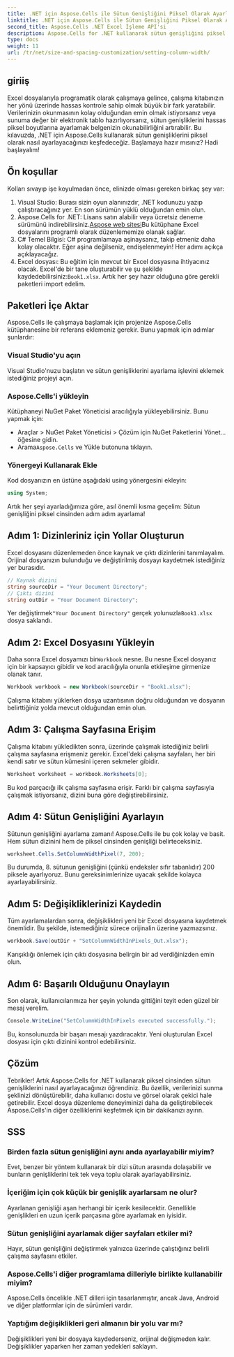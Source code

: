 ```yaml
---
title: .NET için Aspose.Cells ile Sütun Genişliğini Piksel Olarak Ayarlama
linktitle: .NET için Aspose.Cells ile Sütun Genişliğini Piksel Olarak Ayarlama
second_title: Aspose.Cells .NET Excel İşleme API'si
description: Aspose.Cells for .NET kullanarak sütun genişliğini piksel cinsinden nasıl ayarlayacağınızı öğrenin. Bu kolay adım adım kılavuzla Excel dosyalarınızı geliştirin.
type: docs
weight: 11
url: /tr/net/size-and-spacing-customization/setting-column-width/
---
```

## giriiş
Excel dosyalarıyla programatik olarak çalışmaya gelince, çalışma kitabınızın her yönü üzerinde hassas kontrole sahip olmak büyük bir fark yaratabilir. Verilerinizin okunmasının kolay olduğundan emin olmak istiyorsanız veya sunuma değer bir elektronik tablo hazırlıyorsanız, sütun genişliklerini hassas piksel boyutlarına ayarlamak belgenizin okunabilirliğini artırabilir. Bu kılavuzda, .NET için Aspose.Cells kullanarak sütun genişliklerini piksel olarak nasıl ayarlayacağınızı keşfedeceğiz. Başlamaya hazır mısınız? Hadi başlayalım!
## Ön koşullar
Kolları sıvayıp işe koyulmadan önce, elinizde olması gereken birkaç şey var:
1. Visual Studio: Burası sizin oyun alanınızdır, .NET kodunuzu yazıp çalıştıracağınız yer. En son sürümün yüklü olduğundan emin olun.
2.  Aspose.Cells for .NET: Lisans satın alabilir veya ücretsiz deneme sürümünü indirebilirsiniz.[Aspose web sitesi](https://releases.aspose.com/cells/net/)Bu kütüphane Excel dosyalarını programlı olarak düzenlememize olanak sağlar.
3. C# Temel Bilgisi: C# programlamaya aşinaysanız, takip etmeniz daha kolay olacaktır. Eğer aşina değilseniz, endişelenmeyin! Her adımı açıkça açıklayacağız.
4.  Excel dosyası: Bu eğitim için mevcut bir Excel dosyasına ihtiyacınız olacak. Excel'de bir tane oluşturabilir ve şu şekilde kaydedebilirsiniz:`Book1.xlsx`.
Artık her şey hazır olduğuna göre gerekli paketleri import edelim.
## Paketleri İçe Aktar
Aspose.Cells ile çalışmaya başlamak için projenize Aspose.Cells kütüphanesine bir referans eklemeniz gerekir. Bunu yapmak için adımlar şunlardır:
### Visual Studio'yu açın
Visual Studio'nuzu başlatın ve sütun genişliklerini ayarlama işlevini eklemek istediğiniz projeyi açın.
### Aspose.Cells'i yükleyin
Kütüphaneyi NuGet Paket Yöneticisi aracılığıyla yükleyebilirsiniz. Bunu yapmak için:
- Araçlar > NuGet Paket Yöneticisi > Çözüm için NuGet Paketlerini Yönet… öğesine gidin.
-  Arama`Aspose.Cells` ve Yükle butonuna tıklayın.
### Yönergeyi Kullanarak Ekle
Kod dosyanızın en üstüne aşağıdaki using yönergesini ekleyin:
```csharp
using System;
```
Artık her şeyi ayarladığımıza göre, asıl önemli kısma geçelim: Sütun genişliğini piksel cinsinden adım adım ayarlama!
## Adım 1: Dizinleriniz için Yollar Oluşturun
Excel dosyasını düzenlemeden önce kaynak ve çıktı dizinlerini tanımlayalım. Orijinal dosyanızın bulunduğu ve değiştirilmiş dosyayı kaydetmek istediğiniz yer burasıdır.
```csharp
// Kaynak dizini
string sourceDir = "Your Document Directory";
// Çıktı dizini
string outDir = "Your Document Directory";
```
 Yer değiştirmek`"Your Document Directory"` gerçek yolunuzla`Book1.xlsx` dosya saklandı.
## Adım 2: Excel Dosyasını Yükleyin
 Daha sonra Excel dosyamızı bir`Workbook` nesne. Bu nesne Excel dosyanız için bir kapsayıcı gibidir ve kod aracılığıyla onunla etkileşime girmenize olanak tanır.
```csharp
Workbook workbook = new Workbook(sourceDir + "Book1.xlsx");
```
Çalışma kitabını yüklerken dosya uzantısının doğru olduğundan ve dosyanın belirttiğiniz yolda mevcut olduğundan emin olun.
## Adım 3: Çalışma Sayfasına Erişim
Çalışma kitabını yükledikten sonra, üzerinde çalışmak istediğiniz belirli çalışma sayfasına erişmeniz gerekir. Excel'deki çalışma sayfaları, her biri kendi satır ve sütun kümesini içeren sekmeler gibidir.
```csharp
Worksheet worksheet = workbook.Worksheets[0];
```
Bu kod parçacığı ilk çalışma sayfasına erişir. Farklı bir çalışma sayfasıyla çalışmak istiyorsanız, dizini buna göre değiştirebilirsiniz.
## Adım 4: Sütun Genişliğini Ayarlayın
Sütunun genişliğini ayarlama zamanı! Aspose.Cells ile bu çok kolay ve basit. Hem sütun dizinini hem de piksel cinsinden genişliği belirteceksiniz.
```csharp
worksheet.Cells.SetColumnWidthPixel(7, 200);
```
Bu durumda, 8. sütunun genişliğini (çünkü endeksler sıfır tabanlıdır) 200 piksele ayarlıyoruz. Bunu gereksinimlerinize uyacak şekilde kolayca ayarlayabilirsiniz.
## Adım 5: Değişikliklerinizi Kaydedin
Tüm ayarlamalardan sonra, değişiklikleri yeni bir Excel dosyasına kaydetmek önemlidir. Bu şekilde, istemediğiniz sürece orijinalin üzerine yazmazsınız.
```csharp
workbook.Save(outDir + "SetColumnWidthInPixels_Out.xlsx");
```
Karışıklığı önlemek için çıktı dosyasına belirgin bir ad verdiğinizden emin olun.
## Adım 6: Başarılı Olduğunu Onaylayın
Son olarak, kullanıcılarımıza her şeyin yolunda gittiğini teyit eden güzel bir mesaj verelim.
```csharp
Console.WriteLine("SetColumnWidthInPixels executed successfully.");
```
Bu, konsolunuzda bir başarı mesajı yazdıracaktır. Yeni oluşturulan Excel dosyası için çıktı dizinini kontrol edebilirsiniz.
## Çözüm
Tebrikler! Artık Aspose.Cells for .NET kullanarak piksel cinsinden sütun genişliklerini nasıl ayarlayacağınızı öğrendiniz. Bu özellik, verilerinizi sunma şeklinizi dönüştürebilir, daha kullanıcı dostu ve görsel olarak çekici hale getirebilir. Excel dosya düzenleme deneyiminizi daha da geliştirebilecek Aspose.Cells'in diğer özelliklerini keşfetmek için bir dakikanızı ayırın.
## SSS
### Birden fazla sütun genişliğini aynı anda ayarlayabilir miyim?
Evet, benzer bir yöntem kullanarak bir dizi sütun arasında dolaşabilir ve bunların genişliklerini tek tek veya toplu olarak ayarlayabilirsiniz.
### İçeriğim için çok küçük bir genişlik ayarlarsam ne olur?
Ayarlanan genişliği aşan herhangi bir içerik kesilecektir. Genellikle genişlikleri en uzun içerik parçasına göre ayarlamak en iyisidir.
### Sütun genişliğini ayarlamak diğer sayfaları etkiler mi?
Hayır, sütun genişliğini değiştirmek yalnızca üzerinde çalıştığınız belirli çalışma sayfasını etkiler.
### Aspose.Cells'i diğer programlama dilleriyle birlikte kullanabilir miyim?
Aspose.Cells öncelikle .NET dilleri için tasarlanmıştır, ancak Java, Android ve diğer platformlar için de sürümleri vardır.
### Yaptığım değişiklikleri geri almanın bir yolu var mı?
Değişiklikleri yeni bir dosyaya kaydederseniz, orijinal değişmeden kalır. Değişiklikler yaparken her zaman yedekleri saklayın.
